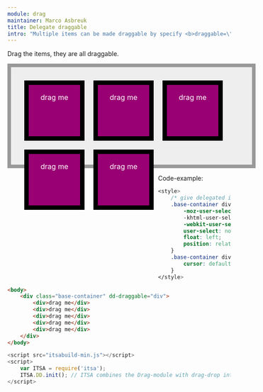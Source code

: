 ```yaml
---
module: drag
maintainer: Marco Asbreuk
title: Delegate draggable
intro: "Multiple items can be made draggable by specify <b>draggable=\"css-selector\"</b> at a container-Element. Make sure that -when delegate- the delegated items have the same CSS as [draggable] has."
---
```


<style type="text/css">
    .base-container {
        width: 100%;
        height: 180px;
        background-color: #EEE;
        border: solid 8px #999;
        margin-bottom: 1em;
        padding: 20px;
    }
    .base-container div {
        margin: 10px;
        height: 100px;
        width: 100px;
        background-color: #990073;
        border: 10px solid #000;
        display: inline-block;
        *display: inline;
        *zoom: 1;
        color: #FFF;
        text-align: center;
        font-size: 16px;
        line-height: 1.6em;
        padding: 16px 8px 0;
    }
    .base-container div {
        -moz-user-select: none;
        -khtml-user-select: none;
        -webkit-user-select: none;
        user-select: none;
        float: left;
        position: relative;
    }
    .base-container div:not(.dd-dragging) {
        cursor: default;
    }
</style>

Drag the items, they are all draggable.

<div class="base-container" plugin-dd="true" dd-draggable="div">
    <div>drag me</div>
    <div>drag me</div>
    <div>drag me</div>
    <div>drag me</div>
    <div>drag me</div>
</div>

<p class="spaced">Code-example:</p>

```css
<style>
    /* give delegated items the same CSS as [draggable]: */
    .base-container div {
        -moz-user-select: none;
        -khtml-user-select: none;
        -webkit-user-select: none;
        user-select: none;
        float: left;
        position: relative;
    }
    .base-container div:not(.dd-dragging) {
        cursor: default;
    }
</style>
```
```html
<body>
    <div class="base-container" dd-draggable="div">
        <div>drag me</div>
        <div>drag me</div>
        <div>drag me</div>
        <div>drag me</div>
        <div>drag me</div>
    </div>
</body>
```

```js
<script src="itsabuild-min.js"></script>
<script>
    var ITSA = require('itsa');
    ITSA.DD.init(); // ITSA combines the Drag-module with drag-drop into ITSA.DD
</script>
```

<script src="../../dist/itsabuild.js"></script>
<script>
    var ITSA = require('itsa');
    ITSA.DD.init(); // ITSA combines the Drag-module with drag-drop into ITSA.DD
</script>

